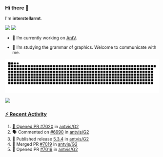 ### Hi there 👋

I'm **interstellarmt**.

[![](https://img.shields.io/endpoint?url=https://awards.antv.vision/interstellarmt-g2-contributor.json)](https://github.com/antvis/g2)
[![](https://img.shields.io/endpoint?url=https://awards.antv.vision/interstellarmt-gpt-vis-contributor.json)](https://github.com/antvis/gpt-vis)

- 🔭 I’m currently working on [AntV](https://github.com/antvis).

- 📖 I’m studying the grammar of graphics. Welcome to communicate with me.

![](https://raw.githubusercontent.com/interstellarmt/interstellarmt/refs/heads/output/github-contribution-grid-snake.svg)
<div>
  <a href="https://github.com/interstellarmt">
  <img height="180em" src="https://github-readme-stats-eight-theta.vercel.app/api?username=interstellarmt&show_icons=true&include_all_commits=true&count_private=true&theme=tokyonight"/>
</div>
    
### :zap: Recent Activity

<!--START_SECTION:activity-->
1. 💪 Opened PR [#7020](https://github.com/antvis/G2/pull/7020) in [antvis/G2](https://github.com/antvis/G2)
2. 🗣 Commented on [#6990](https://github.com/antvis/G2/issues/6990#issuecomment-3047578400) in [antvis/G2](https://github.com/antvis/G2)
3. 🚀 Published release [5.3.4](https://github.com/antvis/G2/releases/tag/5.3.4) in [antvis/G2](https://github.com/antvis/G2)
4. 🎉 Merged PR [#7019](https://github.com/antvis/G2/pull/7019) in [antvis/G2](https://github.com/antvis/G2)
5. 💪 Opened PR [#7019](https://github.com/antvis/G2/pull/7019) in [antvis/G2](https://github.com/antvis/G2)
<!--END_SECTION:activity-->

